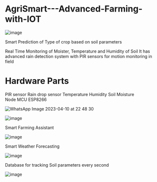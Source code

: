 # AgriSmart---Advanced-Farming-with-IOT

![image](https://github.com/dubeyx/AgriSmart--Advanced-Farming-with-IOT/assets/94775233/408ba377-020c-4a93-a553-8f723908fe24)

Smart Prediction of Type of crop based on soil parameters

Real Time Monitoring of Moister, Temperature and Humidity of Soil
It has advanced rain detection system with PIR sensors for motion monitoring in field

<h1> Hardware Parts </h1>

PIR sensor 
Rain drop sensor
Temperature
Humidity
Soil Moisture 
Node MCU ESP8266

![WhatsApp Image 2023-04-10 at 22 48 30](https://github.com/dubeyx/AgriSmart--Advanced-Farming-with-IOT/assets/94775233/8f5ae928-6dfe-4c9f-b896-7c2274d5c38f)



![image](https://user-images.githubusercontent.com/94775233/236688792-3e1468e9-fe20-42f4-84cb-39395b51345d.png)

Smart Farming Assistant 

![image](https://user-images.githubusercontent.com/94775233/236689633-d3db9d15-e343-43c7-a11e-9096710bcb87.png)

Smart Weather Forecasting 

![image](https://user-images.githubusercontent.com/94775233/236689695-36710767-645c-45e2-87ad-88269cff3f5a.png)

Database for tracking Soil parameters every second

![image](https://user-images.githubusercontent.com/94775233/236689904-496423d4-b1ad-4593-a9ba-1744bf963e2a.png)
